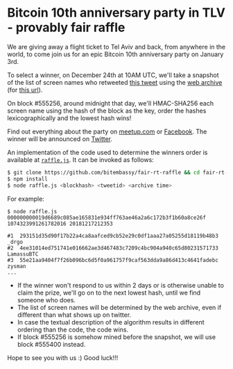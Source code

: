 # Bitcoin 10th anniversary party in TLV - provably fair raffle

We are giving away a flight ticket to Tel Aviv and back, from anywhere in the world, to come join us for an epic Bitcoin 10th anniversary party on January 3rd.

To select a winner, on December 24th at 10AM UTC, we'll take a snapshot of the list of screen names who retweeted [this tweet](https://twitter.com/BitcoinemBassy/status/1075782834936254465) using the [web archive](https://web.archive.org/) (for [this url](https://twitter.com/i/activity/retweeted_popup?id=1075782834936254465)).

On block #555256, around midnight that day, we'll HMAC-SHA256 each screen name using the hash of the block as the key, order the hashes lexicographically and the lowest hash wins!

Find out everything about the party on [meetup.com](https://www.meetup.com/bitcoin-il/events/256908356/) or [Facebook](https://www.facebook.com/events/1994274880660738/). The winner will be announced on [Twitter](https://twitter.com/BitcoinemBassy).


An implementation of the code used to determine the winners order
is available at [`raffle.js`](https://github.com/bitembassy/fair-rt-raffle/blob/master/raffle.js). It can be invoked as follows:

```bash
$ git clone https://github.com/bitembassy/fair-rt-raffle && cd fair-rt-raffle
$ npm install
$ node raffle.js <blockhash> <tweetid> <archive time>
```

For example:

```
$ node raffle.js 000000000019d6689c085ae165831e934ff763ae46a2a6c172b3f1b60a8ce26f 1074323991261782016 20181217212353

#1  293151d35d90f17b22a4ca8aafced9cb52e29c0df1aaa27a05255d18119b48b3  _drgo
#2  4ee31014ed751741e016662ae3d467483c7209c4bc904a940c65d80231571733  LamassuBTC
#3  55e21aa9404f7f26b096bc6d5f0a961757f9caf563dda9a86d413c4641fadebc  zysman
...
```

* If the winner won't respond to us within 2 days or is otherwise unable to claim the prize, we'll go on to the next lowest hash, until we find someone who does.
* The list of screen names will be determined by the web archive, even if different than what shows up on twitter.
* In case the textual description of the algorithm results in different ordering than the code, the code wins.
* If block #555256 is somehow mined before the snapshot, we will use block #555400 instead.

Hope to see you with us :) Good luck!!!
